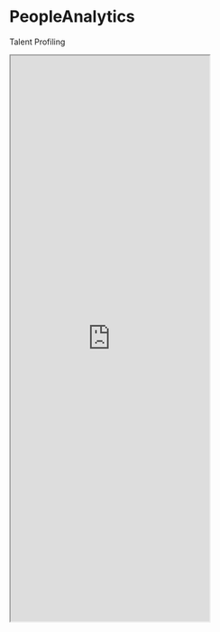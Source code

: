 # PeopleAnalytics
Talent Profiling
<iframe src="https://185.4.135.24/peopleanalytics" scrolling="yes" frameborder="10" width="100%" height="1000" style="max-width: 70%;"></iframe>
